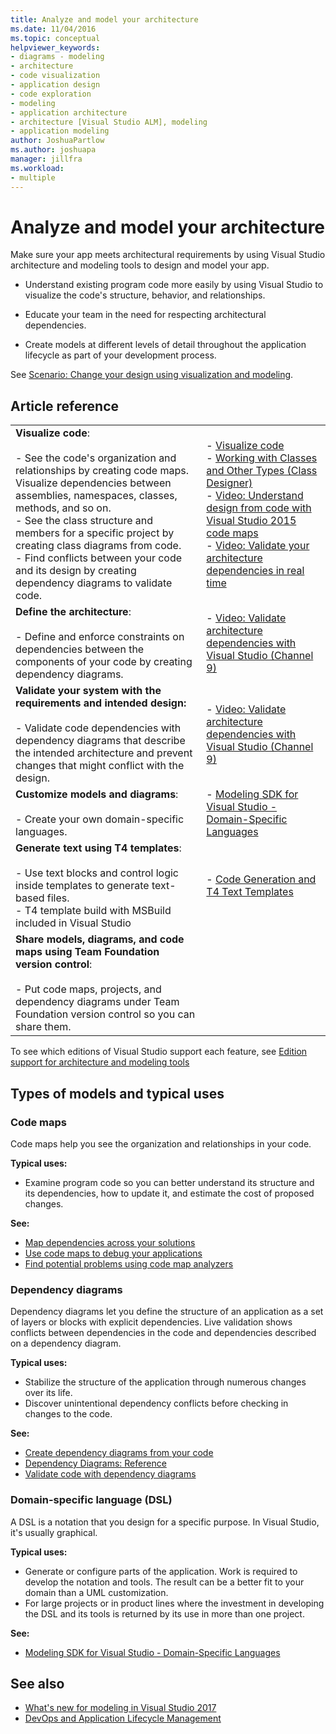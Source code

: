 ```yaml
---
title: Analyze and model your architecture
ms.date: 11/04/2016
ms.topic: conceptual
helpviewer_keywords:
- diagrams - modeling
- architecture
- code visualization
- application design
- code exploration
- modeling
- application architecture
- architecture [Visual Studio ALM], modeling
- application modeling
author: JoshuaPartlow
ms.author: joshuapa
manager: jillfra
ms.workload:
- multiple
---
```

# Analyze and model your architecture

Make sure your app meets architectural requirements by using Visual Studio architecture and modeling tools to design and model your app.

* Understand existing program code more easily by using Visual Studio to visualize the code's structure, behavior, and relationships.

* Educate your team in the need for respecting architectural dependencies.

* Create models at different levels of detail throughout the application lifecycle as part of your development process.

See [Scenario: Change your design using visualization and modeling](../modeling/scenario-change-your-design-using-visualization-and-modeling.md).

## Article reference

|||
|-|-|
|**Visualize code**:<br /><br />- See the code's organization and relationships by creating code maps. Visualize dependencies between assemblies, namespaces, classes, methods, and so on.<br />- See the class structure and members for a specific project by creating class diagrams from code.<br />- Find conflicts between your code and its design by creating dependency diagrams to validate code.|- [Visualize code](../modeling/visualize-code.md)<br />- [Working with Classes and Other Types (Class Designer)](../ide/class-designer/designing-and-viewing-classes-and-types.md)<br />- [Video: Understand design from code with Visual Studio 2015 code maps](https://channel9.msdn.com/Events/Visual-Studio/Connect-event-2015/502)<br />- [Video: Validate your architecture dependencies in real time](https://sec.ch9.ms/sessions/69613110-c334-4f25-bb36-08e5a93456b5/170ValidateArchitectureDependenciesWithVisualStudio.mp4)|
|**Define the architecture**:<br /><br />- Define and enforce constraints on dependencies between the components of your code by creating dependency diagrams.|- [Video: Validate architecture dependencies with Visual Studio (Channel 9)](https://channel9.msdn.com/Events/Connect/2016/170)|
|**Validate your system with the requirements and intended design:**<br /><br />- Validate code dependencies with dependency diagrams that describe the intended architecture and prevent changes that might conflict with the design.|- [Video: Validate architecture dependencies with Visual Studio (Channel 9)](https://channel9.msdn.com/Events/Connect/2016/170)|
|**Customize models and diagrams**:<br /><br />- Create your own domain-specific languages.|- [Modeling SDK for Visual Studio - Domain-Specific Languages](../modeling/modeling-sdk-for-visual-studio-domain-specific-languages.md)|
|**Generate text using T4 templates**:<br /><br />- Use text blocks and control logic inside templates to generate text-based files.<br /> - T4 template build with MSBuild included in Visual Studio|- [Code Generation and T4 Text Templates](../modeling/code-generation-and-t4-text-templates.md)|
|**Share models, diagrams, and code maps using Team Foundation version control**:<br /><br />- Put code maps, projects, and dependency diagrams under Team Foundation version control so you can share them.| |

To see which editions of Visual Studio support each feature, see [Edition support for architecture and modeling tools](../modeling/what-s-new-for-design-in-visual-studio.md#VersionSupport)

## Types of models and typical uses

### Code maps

Code maps help you see the organization and relationships in your code.

**Typical uses:**

- Examine program code so you can better understand its structure and its dependencies, how to update it, and estimate the cost of proposed changes.

**See:**

- [Map dependencies across your solutions](../modeling/map-dependencies-across-your-solutions.md)
- [Use code maps to debug your applications](../modeling/use-code-maps-to-debug-your-applications.md)
- [Find potential problems using code map analyzers](../modeling/find-potential-problems-using-code-map-analyzers.md)

### Dependency diagrams

Dependency diagrams let you define the structure of an application as a set of layers or blocks with explicit dependencies. Live validation shows conflicts between dependencies in the code and dependencies described on a dependency diagram.

**Typical uses:**

- Stabilize the structure of the application through numerous changes over its life.
- Discover unintentional dependency conflicts before checking in changes to the code.

**See:**

- [Create dependency diagrams from your code](../modeling/create-layer-diagrams-from-your-code.md)
- [Dependency Diagrams: Reference](../modeling/layer-diagrams-reference.md)
- [Validate code with dependency diagrams](../modeling/validate-code-with-layer-diagrams.md)

### Domain-specific language (DSL)

A DSL is a notation that you design for a specific purpose. In Visual Studio, it's usually graphical.

**Typical uses:**

- Generate or configure parts of the application. Work is required to develop the notation and tools. The result can be a better fit to your domain than a UML customization.
- For large projects or in product lines where the investment in developing the DSL and its tools is returned by its use in more than one project.

**See:**

- [Modeling SDK for Visual Studio - Domain-Specific Languages](../modeling/modeling-sdk-for-visual-studio-domain-specific-languages.md)

## See also

- [What's new for modeling in Visual Studio 2017](../modeling/what-s-new-for-design-in-visual-studio.md)
- [DevOps and Application Lifecycle Management](/azure/devops/user-guide/devops-alm-overview)
